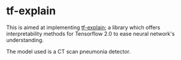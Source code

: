 # tf-explain

This is aimed at implementing [tf-explain](https://github.com/sicara/tf-explain); a library which offers interpretability methods for 
Tensorflow 2.0 to ease neural network's understanding.

The model used is a CT scan pneumonia detector.
